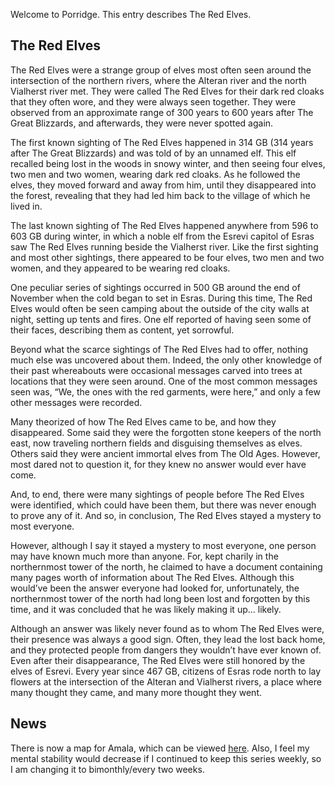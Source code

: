 Welcome to Porridge. This entry describes The Red Elves.

## The Red Elves
The Red Elves were a strange group of elves most often seen around the intersection of the northern rivers, where the Alteran river and the north Vialherst river met. They were called The Red Elves for their dark red cloaks that they often wore, and they were always seen together. They were observed from an approximate range of 300 years to 600 years after The Great Blizzards, and afterwards, they were never spotted again.

The first known sighting of The Red Elves happened in 314 GB (314 years after The Great Blizzards) and was told of by an unnamed elf. This elf recalled being lost in the woods in snowy winter, and then seeing four elves, two men and two women, wearing dark red cloaks. As he followed the elves, they moved forward and away from him, until they disappeared into the forest, revealing that they had led him back to the village of which he lived in.

The last known sighting of The Red Elves happened anywhere from 596 to 603 GB during winter, in which a noble elf from the Esrevi capitol of Esras saw The Red Elves running beside the Vialherst river. Like the first sighting and most other sightings, there appeared to be four elves, two men and two women, and they appeared to be wearing red cloaks.

One peculiar series of sightings occurred in 500 GB around the end of November when the cold began to set in Esras. During this time, The Red Elves would often be seen camping about the outside of the city walls at night, setting up tents and fires. One elf reported of having seen some of their faces, describing them as content, yet sorrowful.

Beyond what the scarce sightings of The Red Elves had to offer, nothing much else was uncovered about them. Indeed, the only other knowledge of their past whereabouts were occasional messages carved into trees at locations that they were seen around. One of the most common messages seen was, “We, the ones with the red garments, were here,” and only a few other messages were recorded.

Many theorized of how The Red Elves came to be, and how they disappeared. Some said they were the forgotten stone keepers of the north east, now traveling northern fields and disguising themselves as elves. Others said they were ancient immortal elves from The Old Ages. However, most dared not to question it, for they knew no answer would ever have come.

And, to end, there were many sightings of people before The Red Elves were identified, which could have been them, but there was never enough to prove any of it. And so, in conclusion, The Red Elves stayed a mystery to most everyone.

However, although I say it stayed a mystery to most everyone, one person may have known much more than anyone. For, kept charily in the northernmost tower of the north, he claimed to have a document containing many pages worth of information about The Red Elves. Although this would’ve been the answer everyone had looked for, unfortunately, the northernmost tower of the north had long been lost and forgotten by this time, and it was concluded that he was likely making it up... likely.

Although an answer was likely never found as to whom The Red Elves were, their presence was always a good sign. Often, they lead the lost back home, and they protected people from dangers they wouldn’t have ever known of. Even after their disappearance, The Red Elves were still honored by the elves of Esrevi. Every year since 467 GB, citizens of Esras rode north to lay flowers at the intersection of the Alteran and Vialherst rivers, a place where many thought they came, and many more thought they went.

## News
There is now a map for Amala, which can be viewed <a href="www.fanfavoritessofar.com/blog/archive/porridge.html">here</a>. Also, I feel my mental stability would decrease if I continued to keep this series weekly, so I am changing it to bimonthly/every two weeks.